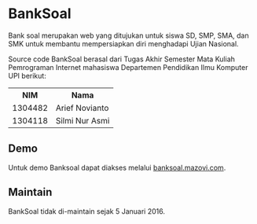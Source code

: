 # BankSoal

Bank soal merupakan web yang ditujukan untuk siswa SD, SMP, SMA, dan SMK untuk membantu mempersiapkan diri menghadapi Ujian Nasional.

Source code BankSoal berasal dari Tugas Akhir Semester Mata Kuliah Pemrograman Internet mahasiswa Departemen Pendidikan Ilmu Komputer UPI berikut:
<table>
  <tr>
    <th>NIM</th>
    <th>Nama</th>
  </tr>
  <tr>
    <td>1304482</td>
    <td>Arief Novianto</td>
  </tr>
  <tr>
    <td>1304118</td>
    <td>Silmi Nur Asmi</td>
  </tr>
</table>

## Demo
Untuk demo Banksoal dapat diakses melalui <a href="http://banksoal.mazovi.com">banksoal.mazovi.com</a>.

## Maintain
BankSoal tidak di-maintain sejak 5 Januari 2016.
